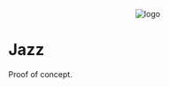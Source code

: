 <div align="center">
  <img src="https://i.imgur.com/x6S7Xwi.png" alt="logo">
</div>

# Jazz

Proof of concept.
